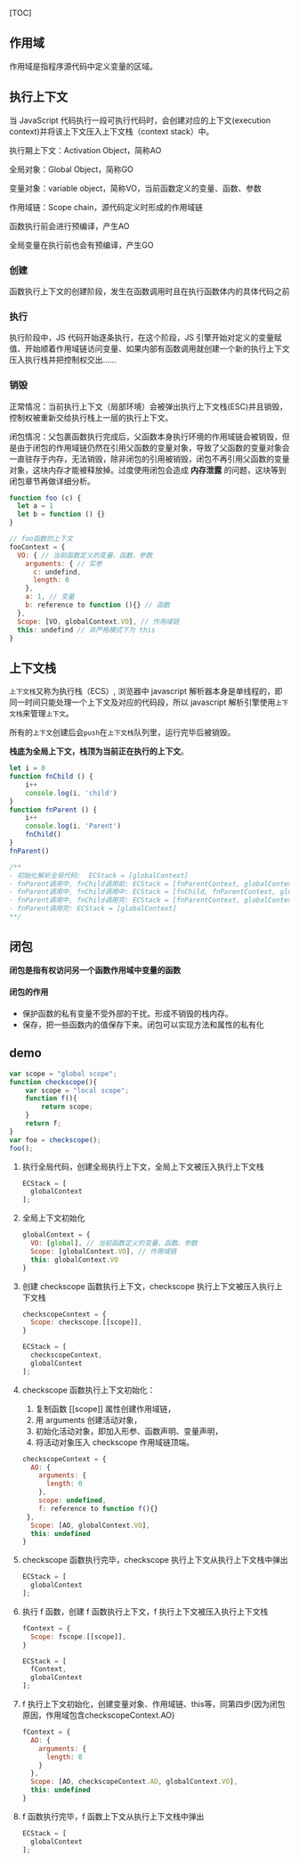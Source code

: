 [TOC]

## 作用域

作用域是指程序源代码中定义变量的区域。



## 执行上下文

当 JavaScript 代码执行一段可执行代码时，会创建对应的上下文(execution context)并将该上下文压入上下文栈（context stack）中。



执行期上下文：Activation Object，简称AO

全局对象：Global Object，简称GO

变量对象：variable object，简称VO，当前函数定义的变量、函数、参数

作用域链：Scope chain，源代码定义时形成的作用域链

函数执行前会进行预编译，产生AO

全局变量在执行前也会有预编译，产生GO

### 创建

函数执行上下文的创建阶段，发生在函数调用时且在执行函数体内的具体代码之前



### 执行

执行阶段中，JS 代码开始逐条执行，在这个阶段，JS 引擎开始对定义的变量赋值、开始顺着作用域链访问变量、如果内部有函数调用就创建一个新的执行上下文压入执行栈并把控制权交出……



### 销毁

正常情况：当前执行上下文（局部环境）会被弹出执行上下文栈(ESC)并且销毁，控制权被重新交给执行栈上一层的执行上下文。

闭包情况：父包裹函数执行完成后，父函数本身执行环境的作用域链会被销毁，但是由于闭包的作用域链仍然在引用父函数的变量对象，导致了父函数的变量对象会一直驻存于内存，无法销毁，除非闭包的引用被销毁，闭包不再引用父函数的变量对象，这块内存才能被释放掉。过度使用闭包会造成 **内存泄露** 的问题，这块等到闭包章节再做详细分析。



```javascript
function foo (c) {
  let a = 1
  let b = function () {}
}

// foo函数的上下文
fooContext = {
  VO: { // 当前函数定义的变量、函数、参数
    arguments: { // 实参
      c: undefind,
      length: 0
    },
    a: 1, // 变量
    b: reference to function (){} // 函数
  },
  Scope: [VO, globalContext.VO], // 作用域链
  this: undefind // 非严格模式下为 this
}
```



## 上下文栈

`上下文栈`又称为执行栈（ECS）, 浏览器中 javascript 解析器本身是单线程的，即同一时间只能处理一个上下文及对应的代码段，所以 javascript 解析引擎使用`上下文栈`来管理`上下文`。

所有的`上下文`创建后会`push`在`上下文栈`队列里，运行完毕后被销毁。

**栈底为全局上下文，栈顶为当前正在执行的上下文**。

```javascript
let i = 0
function fnChild () {
    i++
    console.log(i, 'child')
}
function fnParent () {
    i++
    console.log(i, 'Parent')
    fnChild()
}
fnParent()

/**
- 初始化解析全局代码:  ECStack = [globalContext]
- fnParent调用中, fnChild调用前: ECStack = [fnParentContext, globalContext]
- fnParent调用中, fnChild调用中: ECStack = [fnChild, fnParentContext, globalContext]
- fnParent调用中, fnChild调用完: ECStack = [fnParentContext, globalContext]
- fnParent调用完: ECStack = [globalContext]
**/
```



## 闭包

**闭包是指有权访问另一个函数作用域中变量的函数**

#### 闭包的作用

- 保护函数的私有变量不受外部的干扰。形成不销毁的栈内存。
- 保存，把一些函数内的值保存下来。闭包可以实现方法和属性的私有化



## demo

```javascript
var scope = "global scope";
function checkscope(){
    var scope = "local scope";
    function f(){
        return scope;
    }
    return f;
}
var foo = checkscope();
foo();
```

1. 执行全局代码，创建全局执行上下文，全局上下文被压入执行上下文栈

   ```javascript
   ECStack = [
     globalContext
   ];
   ```

2. 全局上下文初始化

   ```javascript
   globalContext = {
     VO: [global], // 当前函数定义的变量、函数、参数
     Scope: [globalContext.VO], // 作用域链
     this: globalContext.VO
   }
   ```

3. 创建 checkscope 函数执行上下文，checkscope 执行上下文被压入执行上下文栈

   ```javascript
   checkscopeContext = {
     Scope: checkscope.[[scope]],
   }
   
   ECStack = [
     checkscopeContext,
     globalContext
   ];
   ```

4. checkscope 函数执行上下文初始化：

   1. 复制函数 [[scope]] 属性创建作用域链，
   2. 用 arguments 创建活动对象，
   3. 初始化活动对象，即加入形参、函数声明、变量声明，
   4. 将活动对象压入 checkscope 作用域链顶端。

   ```javascript
   checkscopeContext = {
     AO: {
       arguments: {
         length: 0
       },
       scope: undefined,
       f: reference to function f(){}
   	},
     Scope: [AO, globalContext.VO],
     this: undefined
   }
   ```

5. checkscope 函数执行完毕，checkscope 执行上下文从执行上下文栈中弹出

   ```javascript
   ECStack = [
     globalContext
   ];
   ```

6. 执行 f 函数，创建 f 函数执行上下文，f 执行上下文被压入执行上下文栈

   ```javascript
   fContext = {
     Scope: fscope.[[scope]],
   }
   
   ECStack = [
     fContext,
     globalContext
   ];
   ```

7. f 执行上下文初始化，创建变量对象、作用域链、this等，同第四步(因为闭包原因，作用域包含checkscopeContext.AO)

   ```javascript
   fContext = {
     AO: {
       arguments: {
         length: 0
       }
     },
     Scope: [AO, checkscopeContext.AO, globalContext.VO],
     this: undefined
   }
   ```

8. f 函数执行完毕，f 函数上下文从执行上下文栈中弹出

   ```javascript
   ECStack = [
     globalContext
   ];
   ```

   

